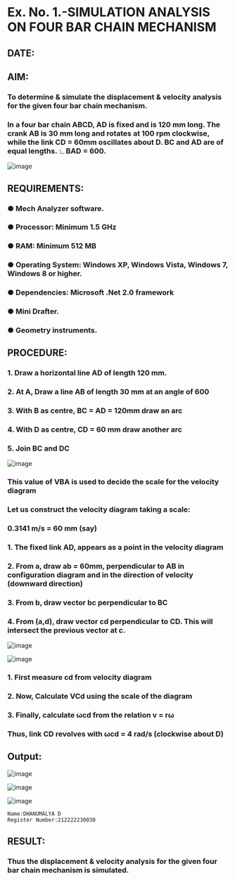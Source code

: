 # Ex. No. 1.-SIMULATION ANALYSIS ON FOUR BAR CHAIN MECHANISM

## DATE: 

## AIM:

###   To determine & simulate the displacement & velocity analysis for the given four bar chain mechanism. 

###   In a four bar chain ABCD, AD is fixed and is 120 mm long. The crank AB is 30 mm long and rotates at 100 rpm clockwise, while the link CD = 60mm oscillates about D. BC and AD are of equal lengths. ∟BAD = 600.

![image](https://github.com/Sellakumar1987/Ex.-No.-1.-SIMULATION-ANALYSIS-ON-FOUR-BAR-CHAIN-MECHANISM/assets/113594316/03952954-387e-4fd3-a1a0-a8dd4b82ae07)

## REQUIREMENTS:
###  ●	Mech Analyzer software.
###  ●	Processor: Minimum 1.5 GHz
###  ●	RAM: Minimum 512 MB
###  ●	Operating System: Windows XP, Windows Vista, Windows 7, Windows 8 or higher.
###  ●	Dependencies: Microsoft .Net 2.0 framework
###  ●	Mini Drafter.
###  ●	Geometry instruments.

## PROCEDURE:
###   1. Draw a horizontal line AD of length 120 mm. 
###   2. At A, Draw a line AB of length 30 mm at an angle of 600 
###   3. With B as centre, BC = AD = 120mm draw an arc 
###   4. With D as centre, CD = 60 mm draw another arc 
###   5. Join BC and DC 

![image](https://github.com/Sellakumar1987/Ex.-No.-1.-SIMULATION-ANALYSIS-ON-FOUR-BAR-CHAIN-MECHANISM/assets/113594316/a99fb530-e8df-49bf-9b2c-d537ff992534)

###   This value of VBA is used to decide the scale for the velocity diagram 
###   Let us construct the velocity diagram taking a scale: 
###   0.3141 m/s = 60 mm (say) 
###   1. The fixed link AD, appears as a point in the velocity diagram 
###   2. From a, draw ab = 60mm, perpendicular to AB in configuration diagram and in the direction of velocity (downward direction) 
###   3. From b, draw vector bc perpendicular to BC
###   4. From (a,d), draw vector cd perpendicular to CD. This will intersect the previous vector at c.  

![image](https://github.com/Sellakumar1987/Ex.-No.-1.-SIMULATION-ANALYSIS-ON-FOUR-BAR-CHAIN-MECHANISM/assets/113594316/76094ae8-a8af-48f3-b2c4-472ab800cc8e)

![image](https://github.com/Sellakumar1987/Ex.-No.-1.-SIMULATION-ANALYSIS-ON-FOUR-BAR-CHAIN-MECHANISM/assets/113594316/cb44fabe-6e16-4550-a2ec-4ee0f4cb6774)

###   1. First measure cd from velocity diagram  
###   2. Now, Calculate VCd using the scale of the diagram 
###   3. Finally, calculate ωcd from the relation v = rω 
###   Thus, link CD revolves with ωcd = 4 rad/s (clockwise about D) 
## Output:


![image](https://github.com/Sellakumar1987/Ex.-No.-1.-SIMULATION-ANALYSIS-ON-FOUR-BAR-CHAIN-MECHANISM/assets/113594316/97627fa4-0d38-412c-8745-082bd7b85299)

![image](https://github.com/Sellakumar1987/Ex.-No.-1.-SIMULATION-ANALYSIS-ON-FOUR-BAR-CHAIN-MECHANISM/assets/113594316/15f7e50d-486d-46d0-bed0-8f51b36e7396)

![image](https://github.com/Sellakumar1987/Ex.-No.-1.-SIMULATION-ANALYSIS-ON-FOUR-BAR-CHAIN-MECHANISM/assets/113594316/b01469ff-cb80-4ca6-a6ef-ae521ee9b717)
```
Name:DHANUMALYA D
Register Number:212222230030 
```
## RESULT:
### Thus the displacement & velocity analysis for the given four bar chain mechanism is simulated.
